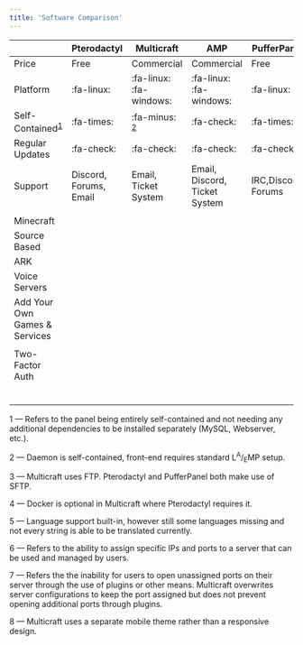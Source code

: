 ```yaml
---
title: 'Software Comparison'
---
```


| |Pterodactyl|Multicraft|AMP|PufferPanel|
|-|-|-|-|-|
|Price|Free|Commercial|Commercial|Free|
|Platform|:fa-linux:|:fa-linux: :fa-windows:|:fa-linux: :fa-windows:|:fa-linux:|
|Self-Contained<sup>[1](#anchor-1)</sup>|:fa-times:|:fa-minus: <sup>[2](#anchor-2)</sup>|:fa-check:|:fa-times:|
|Regular Updates|:fa-check:|:fa-check:|:fa-check:|:fa-check:|
|Support|Discord, Forums, Email|Email, Ticket System|Email, Discord, Ticket System|IRC,Discord, Forums|
| | | | | |
|Minecraft| | | | |
|Source Based| | | | |
|ARK| | | | |
|Voice Servers| | | | |
|Add Your Own Games & Services| | | | |
| | | | | |
|Two-Factor Auth| | | | |
| | | | | |
| | | | | |
| | | | | |
| | | | | |
| | | | | |
| | | | | |

<a id="anchor-1">1</a> — Refers to the panel being entirely self-contained and not needing any additional dependencies to be installed separately (MySQL, Webserver, etc.).

<a id="anchor-2">2</a> — Daemon is self-contained, front-end requires standard L<sup>A</sup>/<sub>E</sub>MP setup.

<a id="anchor-3">3</a> — Multicraft uses FTP. Pterodactyl and PufferPanel both make use of SFTP.

<a id="anchor-4">4</a> — Docker is optional in Multicraft where Pterodactyl requires it.

<a id="anchor-5">5</a> — Language support built-in, however still some languages missing and not every string is able to be translated currently.

<a id="anchor-6">6</a> — Refers to the ability to assign specific IPs and ports to a server that can be used and managed by users.

<a id="anchor-7">7</a> — Refers the the inability for users to open unassigned ports on their server through the use of plugins or other means. Multicraft overwrites server configurations to keep the port assigned but does not prevent opening additional ports through plugins.

<a id="anchor-8">8</a> — Multicraft uses a separate mobile theme rather than a responsive design.